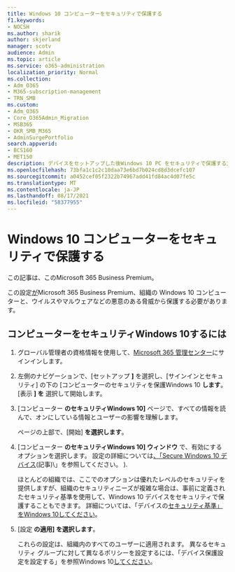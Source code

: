 ```yaml
---
title: Windows 10 コンピューターをセキュリティで保護する
f1.keywords:
- NOCSH
ms.author: sharik
author: skjerland
manager: scotv
audience: Admin
ms.topic: article
ms.service: o365-administration
localization_priority: Normal
ms.collection:
- Adm_O365
- M365-subscription-management
- TRN_SMB
ms.custom:
- Adm_O365
- Core_O365Admin_Migration
- MSB365
- OKR_SMB_M365
- AdminSurgePortfolio
search.appverid:
- BCS160
- MET150
description: デバイスをセットアップした後Windows 10 PC をセキュリティで保護する方法についてMicrosoft 365 Business Premium。
ms.openlocfilehash: 73bfa1c1c2c10daa73e6bd7b024cd8d3dcefc107
ms.sourcegitcommit: a0452cef05f2322b74967add41fd84ac4d07fe5c
ms.translationtype: MT
ms.contentlocale: ja-JP
ms.lasthandoff: 08/17/2021
ms.locfileid: "58377955"
---
```

# <a name="secure-windows-10-computers"></a>Windows 10 コンピューターをセキュリティで保護する

この記事は、このMicrosoft 365 Business Premium。

この設定[が](business-set-up.md)Microsoft 365 Business Premium、組織の Windows 10 コンピューターと、ウイルスやマルウェアなどの悪意のある脅威から保護する必要があります。

## <a name="to-secure-your-windows-10-computers"></a>コンピューターをセキュリティWindows 10するには

1. グローバル管理者の資格情報を使用して、[Microsoft 365 管理センター](https://admin.microsoft.com)にサインインします。 
2. 左側のナビゲーションで、[セットアップ **]** を選択し、[サインインとセキュリティ] の下の [コンピューターのセキュリティを保護Windows 10 **します**。 [表示 **] を** 選択して開始します。
3. [コンピューター **のセキュリティWindows 10]** ページで、すべての情報を読んで、オンにしている情報とユーザーの影響を理解します。

    ページの上部で、[開始] **を選択します**。

4. [コンピューター **のセキュリティWindows 10] ウィンドウ** で、有効にするオプションを選択します。 設定の詳細については[、「Secure Windows 10 デバイス](/misc/secure-windows-10-devices.md)(記事)\」を参照してください。
). 
    
    ほとんどの組織では、ここでのオプションは優れたレベルのセキュリティを提供しますが、組織のセキュリティニーズが複雑な場合は、事前に定義されたセキュリティ基準を使用して、Windows 10 デバイスをセキュリティで保護することもできます。 詳細については、「デバイスの[セキュリティ基準」をWindows 10してください](/mem/intune/protect/security-baselines)。   

1. [設定 **の適用] を選択します**。

    これらの設定は、組織内のすべてのユーザーに適用されます。 異なるセキュリティ グループに対して異なるポリシーを設定するには、「デバイス保護設定を設定する」を参照Windows 10[してください](../devices/protection-settings-for-windows-10-pcs.md)。